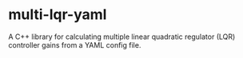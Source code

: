 # multi-lqr-yaml
A C++ library for calculating multiple linear quadratic regulator (LQR) controller gains from a YAML config file.

